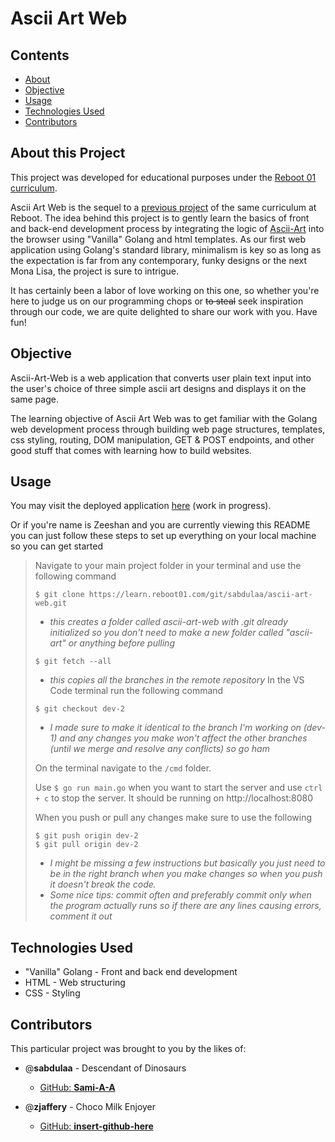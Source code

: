 # Ascii Art Web

## Contents
* [About](#about-this-project)
* [Objective](#objective)
* [Usage](#usage)
* [Technologies Used](#technologies-used)
* [Contributors](#contributors)
 
## About this Project

This project was developed for educational purposes under the [Reboot 01 curriculum](https://reboot01.com/curriculum/).

Ascii Art Web is the sequel to a [previous project]() of the same curriculum at Reboot. The idea behind this project is to gently learn the basics of front and back-end development process by  integrating the logic of [Ascii-Art]() into the browser using "Vanilla" Golang and html templates. As our first web application using Golang's standard library, minimalism is key so as long as the expectation is far from any contemporary, funky designs or the next Mona Lisa, the project is sure to intrigue. 

It has certainly been a labor of love working on this one, so whether you're here to judge us on our programming chops or ~~to steal~~ seek inspiration through our code, we are quite delighted to share our work with you. Have fun!

## Objective

Ascii-Art-Web is a web application that converts user plain text input into the user's choice of three simple ascii art designs and displays it on the same page.

The learning objective of Ascii Art Web was to get familiar with the Golang web development process through building web page structures, templates, css styling, routing, DOM manipulation, GET & POST endpoints, and other good stuff that comes with learning how to build websites.

## Usage

You may visit the deployed application [here]() (work in progress).

Or if you're name is Zeeshan and you are currently viewing this README you can just follow these steps to set up everything on your local machine so you can get started



>Navigate to your main project folder in your terminal and use the following command
>
>```$ git clone https://learn.reboot01.com/git/sabdulaa/ascii-art-web.git```
>
> - *this creates a folder called ascii-art-web with .git already initialized so you don't need to make a new folder called "ascii-art" or anything before pulling*
>
>```$ git fetch --all```
>
> * *this copies all the branches in the remote repository*
> In the VS Code terminal run the following command
>
>```$ git checkout dev-2```
>
>* *I made sure to make it identical to the branch I'm working on (dev-1) and any changes you make won't affect the other branches (until we merge and resolve any conflicts) so go ham*
>
>On the terminal navigate to the ```/cmd``` folder.  
>
>Use ```$ go run main.go``` when you want to start the server and use ``` ctrl + c ``` to stop the server. It should be running on http://localhost:8080
>
> When you push or pull any changes make sure to use the following
>
> ```$ git push origin dev-2```  
> ```$ git pull origin dev-2```
>
>* *I might be missing a few instructions but basically you just need to be in the right branch when you make changes so when you push it doesn't break the code.*
>* *Some nice tips: commit often and preferably commit only when the program actually runs so if there are any lines causing errors, comment it out*

## Technologies Used

* "Vanilla" Golang - Front and back end development
* HTML - Web structuring
* CSS - Styling

## Contributors

This particular project was brought to you by the likes of:

* @**sabdulaa** - Descendant of Dinosaurs
   * [GitHub: **Sami-A-A**](https://github.com/Sami-A-A)

* @**zjaffery** - Choco Milk Enjoyer
   * [GitHub: **insert-github-here**]()